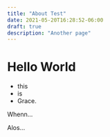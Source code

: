 ```yaml
---
title: "About Test"
date: 2021-05-20T16:28:52-06:00
draft: true
description: "Another page"
---
```


# Hello World

- this
- is 
- Grace.


Whenn...


Alos...


